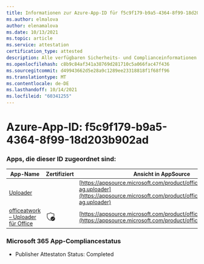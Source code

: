 ```yaml
---
title: Informationen zur Azure-App-ID für f5c9f179-b9a5-4364-8f99-18d203b902ad
ms.author: elmalova
author: elenamalova
ms.date: 10/13/2021
ms.topic: article
ms.service: attestation
certification_type: attested
description: Alle verfügbaren Sicherheits- und Complianceinformationen für f5c9f179-b9a5-4364-8f99-18d203b902ad.
ms.openlocfilehash: c8b9c84af341a38769d281710c5a066fac47f436
ms.sourcegitcommit: d49943662d5e28a9c1289ee23318818f1f68ff96
ms.translationtype: MT
ms.contentlocale: de-DE
ms.lasthandoff: 10/14/2021
ms.locfileid: "60341255"
---
```

# <a name="azure-app-id-f5c9f179-b9a5-4364-8f99-18d203b902ad"></a>Azure-App-ID: f5c9f179-b9a5-4364-8f99-18d203b902ad


### <a name="apps-associated-with-this-id"></a>Apps, die dieser ID zugeordnet sind:
| **App-Name** | **Zertifiziert** | **Ansicht in AppSource** |
|--------------|---------------|-----------------------|
| [Uploader](https://docs.microsoft.com/microsoft-365-app-certification/forward/officeatwork-ag.uploader) |  | [https://appsource.microsoft.com/product/office/officeatwork-ag.uploader](https://appsource.microsoft.com/product/office/officeatwork-ag.uploader) |
| [officeatwork – Uploader für Office](https://docs.microsoft.com/microsoft-365-app-certification/forward/WA104381430) | <img alt="Certified application badge" src="../media/certified-badge.png" height="25" width="25" /> | [https://appsource.microsoft.com/product/office/WA104381430](https://appsource.microsoft.com/product/office/WA104381430) |

### <a name="microsoft-365-app-compliance-status"></a>Microsoft 365 App-Compliancestatus
- Publisher Attestaton Status: Completed
